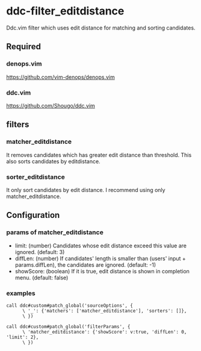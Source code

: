 # ddc-filter_editdistance

Ddc.vim filter which uses edit distance for matching and sorting candidates.

## Required

### denops.vim

https://github.com/vim-denops/denops.vim

### ddc.vim

https://github.com/Shougo/ddc.vim

## filters

### matcher_editdistance

It removes candidates which has greater edit distance than threshold. This also
sorts candidates by editdistance.

### sorter_editdistance

It only sort candidates by edit distance. I recommend using only
matcher_editdistance.

## Configuration

### params of matcher_editdistance

- limit: (number) Candidates whose edit distance exceed this value are ignored.
  (default: 3)
- diffLen: (number) If candidates' length is smaller than (users' input +
  params.diffLen), the candidates are ignored. (default: -1)
- showScore: (boolean) If it is true, edit distance is shown in completion menu.
  (default: false)

### examples

```vim
call ddc#custom#patch_global('sourceOptions', {
      \ '_': {'matchers': ['matcher_editdistance'], 'sorters': []},
      \ })

call ddc#custom#patch_global('filterParams', {
      \ 'matcher_editdistance': {'showScore': v:true, 'diffLen': 0, 'limit': 2},
      \ })
```
